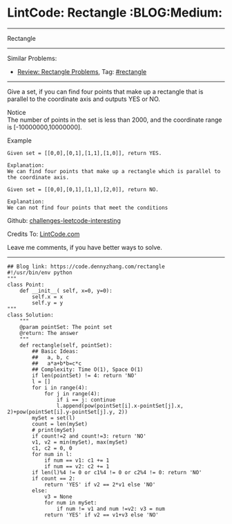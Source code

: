 # LintCode: Rectangle     :BLOG:Medium:


---

Rectangle  

---

Similar Problems:  
-   [Review: Rectangle Problems](https://code.dennyzhang.com/review-rectangle), Tag: [#rectangle](https://code.dennyzhang.com/tag/rectangle)

---

Give a set, if you can find four points that make up a rectangle that is parallel to the coordinate axis and outputs YES or NO.  

Notice  
The number of points in the set is less than 2000, and the coordinate range is [-10000000,10000000].  

Example  

    Given set = [[0,0],[0,1],[1,1],[1,0]], return YES.
    
    Explanation:
    We can find four points that make up a rectangle which is parallel to the coordinate axis.

    Given set = [[0,0],[0,1],[1,1],[2,0]], return NO.
    
    Explanation:
    We can not find four points that meet the conditions

Github: [challenges-leetcode-interesting](https://github.com/DennyZhang/challenges-leetcode-interesting/tree/master/rectangle)  

Credits To: [LintCode.com](http://www.lintcode.com/en/problem/rectangle/)  

Leave me comments, if you have better ways to solve.  

---

    ## Blog link: https://code.dennyzhang.com/rectangle
    #!/usr/bin/env python
    """
    class Point:
        def __init__( self, x=0, y=0):
            self.x = x
            self.y = y
    """
    class Solution:
        """
        @param pointSet: The point set
        @return: The answer
        """
        def rectangle(self, pointSet):
            ## Basic Ideas:
            ##   a, b, c
            ##   a*a+b*b=c*c
            ## Complexity: Time O(1), Space O(1)
            if len(pointSet) != 4: return 'NO'
            l = []
            for i in range(4):
                for j in range(4):
                    if i == j: continue
                    l.append(pow(pointSet[i].x-pointSet[j].x, 2)+pow(pointSet[i].y-pointSet[j].y, 2))
            mySet = set(l)
            count = len(mySet)
            # print(mySet)
            if count!=2 and count!=3: return 'NO'
            v1, v2 = min(mySet), max(mySet)
            c1, c2 = 0, 0
            for num in l:
                if num == v1: c1 += 1
                if num == v2: c2 += 1
            if len(l)%4 != 0 or c1%4 != 0 or c2%4 != 0: return 'NO'
            if count == 2:
                return 'YES' if v2 == 2*v1 else 'NO'
            else:
                v3 = None
                for num in mySet:
                    if num != v1 and num !=v2: v3 = num
                return 'YES' if v2 == v1+v3 else 'NO'